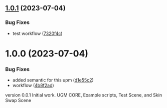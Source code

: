 ## [1.0.1](https://github.com/Universal-Game-Models/Unity-SDK/compare/v1.0.0...v1.0.1) (2023-07-04)


### Bug Fixes

* test workflow ([7320f4c](https://github.com/Universal-Game-Models/Unity-SDK/commit/7320f4cc820757377ca211c1fc3ff810bbe95dae))

# 1.0.0 (2023-07-04)


### Bug Fixes

* added semantic for this upm ([d1e55c2](https://github.com/Universal-Game-Models/Unity-SDK/commit/d1e55c26bdd3474983e93985a65d3f6c4e85a409))
* workflow ([4b8f2ad](https://github.com/Universal-Game-Models/Unity-SDK/commit/4b8f2ad28cb34ad378d000e839f1ab5e569d3c28))

version 0.0.1 Initial work. UGM CORE, Example scripts, Test Scene, and Skin Swap Scene
